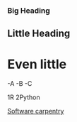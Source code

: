 ### Big Heading
## Little Heading
# Even little

-A
-B
-C

1R
2Python

[Software carpentry](www.google.com) 
